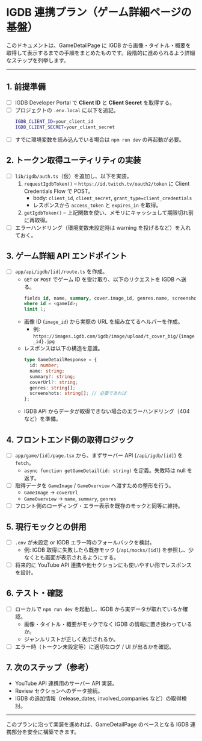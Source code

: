 # IGDB 連携プラン（ゲーム詳細ページの基盤）

このドキュメントは、GameDetailPage に IGDB から画像・タイトル・概要を取得して表示するまでの手順をまとめたものです。段階的に進められるよう詳細なステップを列挙します。

---

## 1. 前提準備
- [ ] IGDB Developer Portal で **Client ID** と **Client Secret** を取得する。
- [ ] プロジェクトの `.env.local` に以下を追記。
  ```bash
  IGDB_CLIENT_ID=your_client_id
  IGDB_CLIENT_SECRET=your_client_secret
  ```
- [ ] すでに環境変数を読み込んでいる場合は `npm run dev` の再起動が必要。

## 2. トークン取得ユーティリティの実装
- [ ] `lib/igdb/auth.ts`（仮）を追加し、以下を実装。
  1. `requestIgdbToken()` – `https://id.twitch.tv/oauth2/token` に Client Credentials Flow で POST。
     - body: `client_id`, `client_secret`, `grant_type=client_credentials`
     - レスポンスから `access_token` と `expires_in` を取得。
  2. `getIgdbToken()` – 上記関数を使い、メモリにキャッシュして期限切れ前に再取得。
- [ ] エラーハンドリング（環境変数未設定時は warning を投げるなど）を入れておく。

## 3. ゲーム詳細 API エンドポイント
- [ ] `app/api/igdb/[id]/route.ts` を作成。
  - `GET` or `POST` でゲーム ID を受け取り、以下のリクエストを IGDB へ送る。
    ```sql
    fields id, name, summary, cover.image_id, genres.name, screenshots.image_id;
    where id = <gameId>;
    limit 1;
    ```
  - 画像 ID (`image_id`) から実際の URL を組み立てるヘルパーを作成。
    - 例: `https://images.igdb.com/igdb/image/upload/t_cover_big/{image_id}.jpg`
  - レスポンスは以下の構造を意識。
    ```ts
    type GameDetailResponse = {
      id: number;
      name: string;
      summary?: string;
      coverUrl?: string;
      genres: string[];
      screenshots: string[]; // 必要であれば
    };
    ```
  - IGDB API からデータが取得できない場合のエラーハンドリング（404 など）を準備。

## 4. フロントエンド側の取得ロジック
- [ ] `app/game/[id]/page.tsx` から、まずサーバー API (`/api/igdb/[id]`) を `fetch`。
  - `async function getGameDetail(id: string)` を定義。失敗時は null を返す。
- [ ] 取得データを `GameImage` / `GameOverview` へ渡すための整形を行う。
  - `GameImage` -> `coverUrl`
  - `GameOverview` -> `name`, `summary`, `genres`
- [ ] フロント側のローディング・エラー表示を既存のモックと同等に維持。

## 5. 現行モックとの併用
- [ ] `.env` が未設定 or IGDB エラー時のフォールバックを検討。
  - 例: IGDB 取得に失敗したら既存モック (`/api/mocks/[id]`) を参照し、少なくとも画面が表示されるようにする。
- [ ] 将来的に YouTube API 連携や他セクションにも使いやすい形でレスポンスを設計。

## 6. テスト・確認
- [ ] ローカルで `npm run dev` を起動し、IGDB から実データが取れているか確認。
  - 画像・タイトル・概要がモックでなく IGDB の情報に置き換わっているか。
  - ジャンルリストが正しく表示されるか。
- [ ] エラー時（トークン未設定等）に適切なログ / UI が出るかを確認。

## 7. 次のステップ（参考）
- YouTube API 連携用のサーバー API 実装。
- Review セクションへのデータ接続。
- IGDB の追加情報（release_dates, involved_companies など）の取得検討。

---

このプランに沿って実装を進めれば、GameDetailPage のベースとなる IGDB 連携部分を安全に構築できます。
